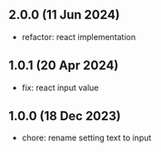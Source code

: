 ## 2.0.0 (11 Jun 2024)

* refactor: react implementation

## 1.0.1 (20 Apr 2024)

* fix: react input value

## 1.0.0 (18 Dec 2023)

* chore: rename setting text to input